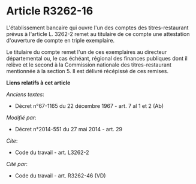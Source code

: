 # Article R3262-16

L'établissement bancaire qui ouvre l'un des comptes des titres-restaurant prévus à l'article L. 3262-2 remet au titulaire de
ce compte une attestation d'ouverture de compte en triple exemplaire. 

Le titulaire du compte remet l'un de ces exemplaires au  directeur départemental ou, le cas échéant, régional des finances
publiques dont il relève et le second à la Commission nationale des titres-restaurant mentionnée à la section 5. Il est
délivré récépissé de ces remises.

**Liens relatifs à cet article**

_Anciens textes_:

  - Décret n°67-1165 du 22 décembre 1967 - art. 7 al 1 et 2 (Ab)

_Modifié par_:

  - Décret n°2014-551 du 27 mai 2014 - art. 29

_Cite_:

  - Code du travail - art. L3262-2

_Cité par_:

  - Code du travail - art. R3262-46 (VD)
